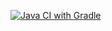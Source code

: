[![Java CI with Gradle](https://github.com/Swooow/Patterns1/actions/workflows/gradle.yml/badge.svg)](https://github.com/Swooow/Patterns1/actions/workflows/gradle.yml)